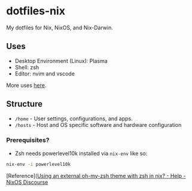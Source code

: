 # dotfiles-nix

My dotfiles for Nix, NixOS, and Nix-Darwin.

## Uses
- Desktop Environment (Linux): Plasma
- Shell: zsh
- Editor: nvim and vscode

More uses [here](https://www.solivan.dev/blog/uses/).

## Structure
- `/home` - User settings, configurations, and apps.
- `/hosts` - Host and OS specific software and hardware configuration

### Prerequisites?
- Zsh needs powerlevel10k installed via `nix-env` like so:
```sh
nix-env -i powerlevel10k
```

[Reference]([Using an external oh-my-zsh theme with zsh in nix? - Help - NixOS Discourse](https://discourse.nixos.org/t/using-an-external-oh-my-zsh-theme-with-zsh-in-nix/6142)